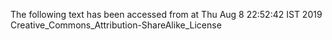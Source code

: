 The following text has been accessed from at Thu Aug 8 22:52:42 IST 2019
Creative_Commons_Attribution-ShareAlike_License
